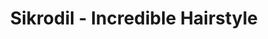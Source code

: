 ---
title: "Sikrodil - Incredible Hairstyle"
url: /muenchen/sikrodil-incredible-hairstyle/
shop: Friseur
---
